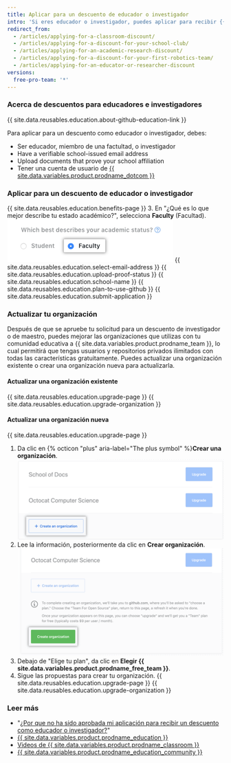 ```yaml
---
title: Aplicar para un descuento de educador o investigador
intro: 'Si eres educador o investigador, puedes aplicar para recibir {{ site.data.variables.product.prodname_team }} para la cuenta de tu organización de manera gratuita.'
redirect_from:
  - /articles/applying-for-a-classroom-discount/
  - /articles/applying-for-a-discount-for-your-school-club/
  - /articles/applying-for-an-academic-research-discount/
  - /articles/applying-for-a-discount-for-your-first-robotics-team/
  - /articles/applying-for-an-educator-or-researcher-discount
versions:
  free-pro-team: '*'
---
```


### Acerca de descuentos para educadores e investigadores

{{ site.data.reusables.education.about-github-education-link }}

Para aplicar para un descuento como educador o investigador, debes:
- Ser educador, miembro de una factultad, o investigador
- Have a verifiable school-issued email address
- Upload documents that prove your school affiliation
- Tener una cuenta de usuario de [{{ site.data.variables.product.prodname_dotcom }}](/articles/signing-up-for-a-new-github-account)

### Aplicar para un descuento de educador o investigador

{{ site.data.reusables.education.benefits-page }}
3. En "¿Qué es lo que mejor describe tu estado académico?", selecciona **Faculty** (Facultad). ![Selecciona el estado académico](/assets/images/help/education/academic-status-faculty.png)
{{ site.data.reusables.education.select-email-address }}
{{ site.data.reusables.education.upload-proof-status }}
{{ site.data.reusables.education.school-name }}
{{ site.data.reusables.education.plan-to-use-github }}
{{ site.data.reusables.education.submit-application }}

### Actualizar tu organización

Después de que se apruebe tu solicitud para un descuento de investigador o de maestro, puedes mejorar las organizaciones que utilizas con tu comunidad educativa a {{ site.data.variables.product.prodname_team }}, lo cual permitirá que tengas usuarios y repositorios privados ilimitados con todas las características gratuitamente. Puedes actualizar una organización existente o crear una organización nueva para actualizarla.

#### Actualizar una organización existente

{{ site.data.reusables.education.upgrade-page }}
{{ site.data.reusables.education.upgrade-organization }}

#### Actualizar una organización nueva

{{ site.data.reusables.education.upgrade-page }}
1. Da clic en {% octicon "plus" aria-label="The plus symbol" %}**Crear una organización**. ![Botón para crear una organizacion](/assets/images/help/education/create-org-button.png)
3. Lee la información, posteriormente da clic en **Crear organización**. ![Botón Create organization (Crear organización)](/assets/images/help/education/create-organization-button.png)
4. Debajo de "Elige tu plan", da clic en **Elegir {{ site.data.variables.product.prodname_free_team }}**.
5. Sigue las propuestas para crear tu organización.
{{ site.data.reusables.education.upgrade-page }}
{{ site.data.reusables.education.upgrade-organization }}

### Leer más

- "[¿Por que no ha sido aprobada mi aplicación para recibir un descuento como educador o investigador?](/articles/why-wasn-t-my-application-for-an-educator-or-researcher-discount-approved)"
- [{{ site.data.variables.product.prodname_education }}](https://education.github.com)
- [Videos de {{ site.data.variables.product.prodname_classroom }}](https://classroom.github.com/videos)
- [{{ site.data.variables.product.prodname_education_community }}](https://education.github.community/)
